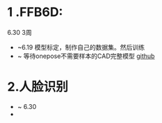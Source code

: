 <!--
 * @Description: 
 * @Author: 
 * @Date: 2022-06-09 10:47:59
 * @LastEditTime: 2022-06-24 12:36:32
 * @LastEditors: taisanai
-->

# 1 .FFB6D:
6.30 3周
* ~6.19 模型标定，制作自己的数据集。然后训练
* ~ 等待onepose不需要样本的CAD完整模型 [github](https://github.com/zju3dv/OnePose)
# 2.人脸识别
* ~ 6.30
* 